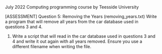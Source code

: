 July 2022 Computing programming course by Teesside University

[ASSESSMENT] Question 5: Removing the Years (removing_years.txt)
Write a program that will remove all years from the car database used in questions 3 and 4.
1.	Write a script that will read in the car database used in questions 3 and 4 and write it out again with all years removed. Ensure you use a different filename when writing the file.

